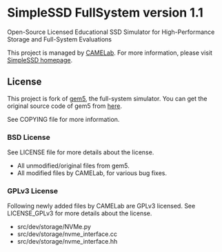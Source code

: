 # SimpleSSD FullSystem version 1.1
Open-Source Licensed Educational SSD Simulator for High-Performance Storage and Full-System Evaluations

This project is managed by [CAMELab](http://camelab.org/).
For more information, please visit [SimpleSSD homepage](http://simplessd.org/).

## License
This project is fork of [gem5](http://gem5.org), the full-system simulator.
You can get the original source code of gem5 from [here](https://github.com/gem5/gem5).

See COPYING file for more information.

### BSD License
See LICENSE file for more details about the license.
 - All unmodified/original files from gem5.
 - All modified files by CAMELab, for various bug fixes.

### GPLv3 License
Following newly added files by CAMELab are GPLv3 licensed.
See LICENSE_GPLv3 for more details about the license.
 - src/dev/storage/NVMe.py
 - src/dev/storage/nvme_interface.cc
 - src/dev/storage/nvme_interface.hh
